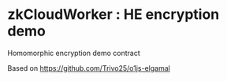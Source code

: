 # zkCloudWorker : HE encryption demo

Homomorphic encryption demo contract

Based on https://github.com/Trivo25/o1js-elgamal

